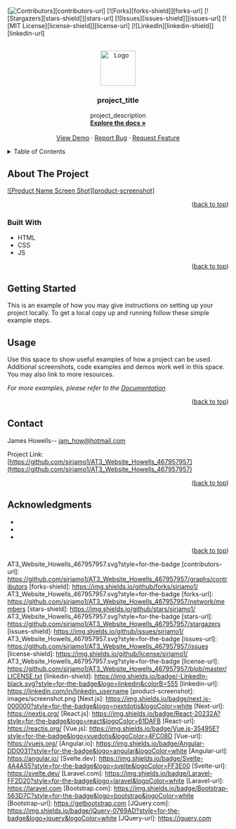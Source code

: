 
<a name="readme-top"></a>

[![Contributors][contributors-shield]][contributors-url]
[![Forks][forks-shield]][forks-url]
[![Stargazers][stars-shield]][stars-url]
[![Issues][issues-shield]][issues-url]
[![MIT License][license-shield]][license-url]
[![LinkedIn][linkedin-shield]][linkedin-url]



<!-- PROJECT LOGO -->
<br />
<div align="center">
  <a href="https://github.com/sirjamo1/AT3_Website_Howells_467957957">
    <img src="images/logo.png" alt="Logo" width="80" height="80">
  </a>

<h3 align="center">project_title</h3>

  <p align="center">
    project_description
    <br />
    <a href="https://github.com/sirjamo1/AT3_Website_Howells_467957957"><strong>Explore the docs »</strong></a>
    <br />
    <br />
    <a href="https://sirjamo1.github.io/AT3_Website_Howells_467957957/">View Demo</a>
    ·
    <a href="https://github.com/sirjamo1/AT3_Website_Howells_467957957/issues">Report Bug</a>
    ·
    <a href="https://github.com/sirjamo1/AT3_Website_Howells_467957957/issues">Request Feature</a>
  </p>
</div>



<!-- TABLE OF CONTENTS -->
<details>
  <summary>Table of Contents</summary>
  <ol>
    <li>
      <a href="#about-the-project">About The Project</a>
      <ul>
        <li><a href="#built-with">Built With</a></li>
      </ul>
    </li>
    <li>
      <a href="#getting-started">Getting Started</a>
    </li>
    <li><a href="#contact">Contact</a></li>
    <li><a href="#acknowledgments">Acknowledgments</a></li>
  </ol>
</details>



<!-- ABOUT THE PROJECT -->
## About The Project

[![Product Name Screen Shot][product-screenshot]](https://example.com)




<p align="right">(<a href="#readme-top">back to top</a>)</p>



### Built With

* HTML
* CSS
* JS


<p align="right">(<a href="#readme-top">back to top</a>)</p>



<!-- GETTING STARTED -->
## Getting Started

This is an example of how you may give instructions on setting up your project locally.
To get a local copy up and running follow these simple example steps.




<!-- USAGE EXAMPLES -->
## Usage

Use this space to show useful examples of how a project can be used. Additional screenshots, code examples and demos work well in this space. You may also link to more resources.

_For more examples, please refer to the [Documentation](https://example.com)_

<p align="right">(<a href="#readme-top">back to top</a>)</p>



<!-- CONTACT -->
## Contact

James Howells-- jam_how@hotmail.com

Project Link: [https://github.com/sirjamo1/AT3_Website_Howells_467957957](https://github.com/sirjamo1/AT3_Website_Howells_467957957)

<p align="right">(<a href="#readme-top">back to top</a>)</p>



<!-- ACKNOWLEDGMENTS -->
## Acknowledgments

* []()
* []()
* []()

<p align="right">(<a href="#readme-top">back to top</a>)</p>



<!-- MARKDOWN LINKS & IMAGES -->
<!-- https://www.markdownguide.org/basic-syntax/#reference-style-links -->
[contributors-shield]: https://img.shields.io/github/contributors/sirjamo1/
AT3_Website_Howells_467957957.svg?style=for-the-badge
[contributors-url]: https://github.com/sirjamo1/AT3_Website_Howells_467957957/graphs/contributors
[forks-shield]: https://img.shields.io/github/forks/sirjamo1/
AT3_Website_Howells_467957957.svg?style=for-the-badge
[forks-url]: https://github.com/sirjamo1/AT3_Website_Howells_467957957/network/members
[stars-shield]: https://img.shields.io/github/stars/sirjamo1/
AT3_Website_Howells_467957957.svg?style=for-the-badge
[stars-url]: https://github.com/sirjamo1/AT3_Website_Howells_467957957/stargazers
[issues-shield]: https://img.shields.io/github/issues/sirjamo1/
AT3_Website_Howells_467957957.svg?style=for-the-badge
[issues-url]: https://github.com/sirjamo1/AT3_Website_Howells_467957957/issues
[license-shield]: https://img.shields.io/github/license/sirjamo1/
AT3_Website_Howells_467957957.svg?style=for-the-badge
[license-url]: https://github.com/sirjamo1/AT3_Website_Howells_467957957/blob/master/LICENSE.txt
[linkedin-shield]: https://img.shields.io/badge/-LinkedIn-black.svg?style=for-the-badge&logo=linkedin&colorB=555
[linkedin-url]: https://linkedin.com/in/linkedin_username
[product-screenshot]: images/screenshot.png
[Next.js]: https://img.shields.io/badge/next.js-000000?style=for-the-badge&logo=nextdotjs&logoColor=white
[Next-url]: https://nextjs.org/
[React.js]: https://img.shields.io/badge/React-20232A?style=for-the-badge&logo=react&logoColor=61DAFB
[React-url]: https://reactjs.org/
[Vue.js]: https://img.shields.io/badge/Vue.js-35495E?style=for-the-badge&logo=vuedotjs&logoColor=4FC08D
[Vue-url]: https://vuejs.org/
[Angular.io]: https://img.shields.io/badge/Angular-DD0031?style=for-the-badge&logo=angular&logoColor=white
[Angular-url]: https://angular.io/
[Svelte.dev]: https://img.shields.io/badge/Svelte-4A4A55?style=for-the-badge&logo=svelte&logoColor=FF3E00
[Svelte-url]: https://svelte.dev/
[Laravel.com]: https://img.shields.io/badge/Laravel-FF2D20?style=for-the-badge&logo=laravel&logoColor=white
[Laravel-url]: https://laravel.com
[Bootstrap.com]: https://img.shields.io/badge/Bootstrap-563D7C?style=for-the-badge&logo=bootstrap&logoColor=white
[Bootstrap-url]: https://getbootstrap.com
[JQuery.com]: https://img.shields.io/badge/jQuery-0769AD?style=for-the-badge&logo=jquery&logoColor=white
[JQuery-url]: https://jquery.com 
